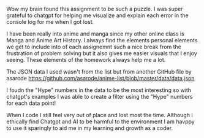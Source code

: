 Wow my brain found this assignment to be such a puzzle. I was super grateful to chatgpt for helping me visualize and explain each error in the console log for me when I got lost. 

I have been really into anime and manga since my other online class is Manga and Anime Art History. I always find the elements personal elements we get to include into of each assignemnt such a nice break from the frustration of problem solving but it also gives me easier visuals that I enjoy seeing. These elements of the homework always help me a lot.

The JSON data I used wasn't from the list but from another GitHub file by asarode https://github.com/asarode/anime-list/blob/master/data/data.json

I foudn the "Hype" numbers in the data to be the most interesting so with chatgpt's examples I was able to create a filter using the "Hype" numbers for each data point!

When I code I still feel very out of place and lost most the time. Although i ethically find Chatgpt and AI to be harmful to the environment I am havppy to use it sparingly to aid me in my learning and growth as a coder.